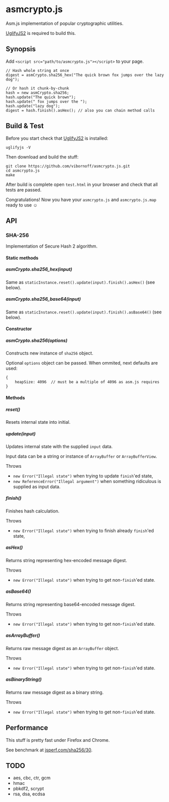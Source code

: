 asmcrypto.js
============

Asm.js implementation of popular cryptographic utilities.

[UglifyJS2](https://github.com/mishoo/UglifyJS2) is required to build this.

Synopsis
--------

Add `<script src="path/to/asmcrypto.js"></script>` to your page.

    // Hash whole string at once
    digest = asmCrypto.sha256_hex("The quick brown fox jumps over the lazy dog");

    // Or hash it chunk-by-chunk
    hash = new asmCrypto.sha256;
    hash.update("The quick brown");
    hash.update(" fox jumps over the ");
    hash.update("lazy dog");
    digest = hash.finish().asHex(); // also you can chain method calls

Build & Test
------------

Before you start check that [UglifyJS2](https://github.com/mishoo/UglifyJS2) is installed:

    uglifyjs -V

Then download and build the stuff:

    git clone https://github.com/vibornoff/asmcrypto.js.git
    cd asmcrypto.js
    make

After build is complete open `test.html` in your browser and check that all tests are passed.

Congratulations! Now you have your `asmcrypto.js` and `asmcrypto.js.map` ready to use ☺

API
---

### SHA-256

Implementation of Secure Hash 2 algorithm.

#### Static methods

##### asmCrypto.sha256_hex(input)

Same as `staticInstance.reset().update(input).finish().asHex()` (see below).

##### asmCrypto.sha256_base64(input)

Same as `staticInstance.reset().update(input).finish().asBase64()` (see below).

#### Constructor

##### asmCrypto.sha256(options)

Constructs new instance of `sha256` object.

Optional `options` object can be passed. When ommited, next defaults are used:

    {
        heapSize: 4096  // must be a multiple of 4096 as asm.js requires
    }

#### Methods

##### reset()

Resets internal state into initial.

##### update(input)

Updates internal state with the supplied `input` data.

Input data can be a string or instance of `ArrayBuffer` or `ArrayBufferView`.

Throws
* `new Error("Illegal state")` when trying to update `finish`'ed state,
* `new ReferenceError("Illegal argument")` when something ridiculous is supplied as input data.

##### finish()

Finishes hash calculation.

Throws
* `new Error("Illegal state")` when trying to finish already `finish`'ed state,

##### asHex()

Returns string representing hex-encoded message digest.

Throws
* `new Error("Illegal state")` when trying to get non-`finish`'ed state.

##### asBase64()

Returns string representing base64-encoded message digest.

Throws
* `new Error("Illegal state")` when trying to get non-`finish`'ed state.

##### asArrayBuffer()

Returns raw message digest as an `ArrayBuffer` object.

Throws
* `new Error("Illegal state")` when trying to get non-`finish`'ed state.

##### asBinaryString()

Returns raw message digest as a binary string.

Throws
* `new Error("Illegal state")` when trying to get non-`finish`'ed state.

Performance
-----------

This stuff is pretty fast under Firefox and Chrome.

See benchmark at [jsperf.com/sha256/30](http://jsperf.com/sha256/30).

TODO
----

* aes, cbc, ctr, gcm
* hmac
* pbkdf2, scrypt
* rsa, dsa, ecdsa
